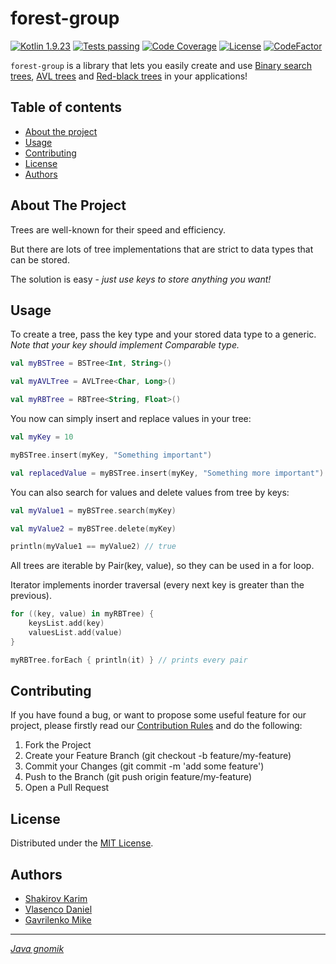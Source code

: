 # forest-group

[![Kotlin 1.9.23][kotlin_img]][kotlin_releases_url]
[![Tests passing][tests_passing_img]][tests_workflow_url]
[![Code Coverage][code_coverage_badge_img]][code_coverage_workflow_url]
[![License][license_img]][repo_license_url]
[![CodeFactor][codefactor_img]][codefactor_url]

`forest-group` is a library that lets you easily create and use [Binary search trees](https://en.wikipedia.org/wiki/Binary_search_tree), [AVL trees](https://en.wikipedia.org/wiki/AVL_tree) and [Red-black trees](https://en.wikipedia.org/wiki/Red%E2%80%93black_tree) in your applications!

## Table of contents

- [About the project](#about-the-project)
- [Usage](#usage)
- [Contributing](#contributing)
- [License](#license)
- [Authors](#authors)

## About The Project

Trees are well-known for their speed and efficiency.

But there are lots of tree implementations that are strict to data types that can be stored.

The solution is easy - *just use keys to store anything you want!*

## Usage

To create a tree, pass the key type and your stored data type to a generic. *Note that your key should implement Comparable type.*

```kotlin
val myBSTree = BSTree<Int, String>()

val myAVLTree = AVLTree<Char, Long>()

val myRBTree = RBTree<String, Float>()
```

You now can simply insert and replace values in your tree:

```kotlin
val myKey = 10

myBSTree.insert(myKey, "Something important")

val replacedValue = myBSTree.insert(myKey, "Something more important")
```

You can also search for values and delete values from tree by keys:

```kotlin
val myValue1 = myBSTree.search(myKey)

val myValue2 = myBSTree.delete(myKey)

println(myValue1 == myValue2) // true
```

All trees are iterable by Pair(key, value), so they can be used in a for loop.

Iterator implements inorder traversal (every next key is greater than the previous).

```kotlin
for ((key, value) in myRBTree) {
    keysList.add(key)
    valuesList.add(value)
}

myRBTree.forEach { println(it) } // prints every pair
```

## Contributing

If you have found a bug, or want to propose some useful feature for our project, please firstly read our [Contribution Rules][contribute_rules_url] and
do the following:
1. Fork the Project
2. Create your Feature Branch (git checkout -b feature/my-feature)
3. Commit your Changes (git commit -m 'add some feature')
4. Push to the Branch (git push origin feature/my-feature)
5. Open a Pull Request

## License

Distributed under the [MIT License][repo_license_url].

## Authors

- [Shakirov Karim](https://github.com/kar1mgh)
- [Vlasenco Daniel](https://github.com/spisladqo)
- [Gavrilenko Mike](https://github.com/qrutyy)

_______________________________

[*Java gnomik*][java_gnomik_url]

<!-- Image links -->

[kotlin_img]: https://img.shields.io/badge/Kotlin-%201.9.23-magenta
[tests_passing_img]: https://img.shields.io/badge/tests-Passing-green
[license_img]: https://img.shields.io/badge/license-MIT-blue
[codefactor_img]: https://www.codefactor.io/repository/github/spbu-coding-2023/trees-2/badge
[code_coverage_badge_img]: https://github.com/spbu-coding-2023/trees-2/.github/badges/jacoco.svg

<!-- Inner Links -->

[tests_workflow_url]: https://github.com/spbu-coding-2023/trees-2/actions/workflows/test.yml
[repo_license_url]: https://github.com/spbu-coding-2023/trees-2/blob/main/LICENSE.md
[contribute_rules_url]: https://github.com/spbu-coding-2023/trees-2/blob/main/CONTRIBUTING.md
[code_coverage_workflow_url]: https://github.com/spbu-coding-2023/trees-2/actions/workflows/codecoverage.yml

<!-- Outer Links -->

[kotlin_releases_url]: https://kotlinlang.org/docs/releases.html#release-details
[codefactor_url]: https://www.codefactor.io/repository/github/spbu-coding-2023/trees-2
[java_gnomik_url]: https://ibb.co/54hJVd2
